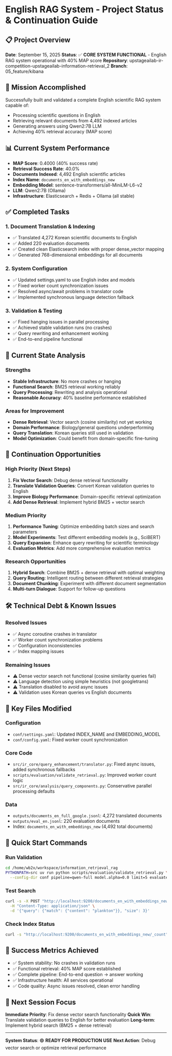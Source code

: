 # English RAG System - Project Status & Continuation Guide

## 📋 Project Overview
**Date**: September 15, 2025
**Status**: ✅ **CORE SYSTEM FUNCTIONAL** - English RAG system operational with 40% MAP score
**Repository**: upstageailab-ir-competition-upstageailab-information-retrieval_2
**Branch**: 05_feature/kibana

## 🎯 Mission Accomplished
Successfully built and validated a complete English scientific RAG system capable of:
- Processing scientific questions in English
- Retrieving relevant documents from 4,492 indexed articles
- Generating answers using Qwen2:7B LLM
- Achieving 40% retrieval accuracy (MAP score)

## 📊 Current System Performance
- **MAP Score**: 0.4000 (40% success rate)
- **Retrieval Success Rate**: 40.0%
- **Documents Indexed**: 4,492 English scientific articles
- **Index Name**: `documents_en_with_embeddings_new`
- **Embedding Model**: sentence-transformers/all-MiniLM-L6-v2
- **LLM**: Qwen2:7B (Ollama)
- **Infrastructure**: Elasticsearch + Redis + Ollama (all stable)

## ✅ Completed Tasks

### 1. Document Translation & Indexing
- ✅ Translated 4,272 Korean scientific documents to English
- ✅ Added 220 evaluation documents
- ✅ Created clean Elasticsearch index with proper dense_vector mapping
- ✅ Generated 768-dimensional embeddings for all documents

### 2. System Configuration
- ✅ Updated settings.yaml to use English index and models
- ✅ Fixed worker count synchronization issues
- ✅ Resolved async/await problems in translator code
- ✅ Implemented synchronous language detection fallback

### 3. Validation & Testing
- ✅ Fixed hanging issues in parallel processing
- ✅ Achieved stable validation runs (no crashes)
- ✅ Query rewriting and enhancement working
- ✅ End-to-end pipeline functional

## 🔄 Current State Analysis

### Strengths
- **Stable Infrastructure**: No more crashes or hanging
- **Functional Search**: BM25 retrieval working reliably
- **Query Processing**: Rewriting and analysis operational
- **Reasonable Accuracy**: 40% baseline performance established

### Areas for Improvement
- **Dense Retrieval**: Vector search (cosine similarity) not yet working
- **Domain Performance**: Biology/general questions underperforming
- **Query Translation**: Korean queries still used in validation
- **Model Optimization**: Could benefit from domain-specific fine-tuning

## 🚀 Continuation Opportunities

### High Priority (Next Steps)
1. **Fix Vector Search**: Debug dense retrieval functionality
2. **Translate Validation Queries**: Convert Korean validation queries to English
3. **Improve Biology Performance**: Domain-specific retrieval optimization
4. **Add Dense Retrieval**: Implement hybrid BM25 + vector search

### Medium Priority
1. **Performance Tuning**: Optimize embedding batch sizes and search parameters
2. **Model Experiments**: Test different embedding models (e.g., SciBERT)
3. **Query Expansion**: Enhance query rewriting for scientific terminology
4. **Evaluation Metrics**: Add more comprehensive evaluation metrics

### Research Opportunities
1. **Hybrid Search**: Combine BM25 + dense retrieval with optimal weighting
2. **Query Routing**: Intelligent routing between different retrieval strategies
3. **Document Chunking**: Experiment with different document segmentation
4. **Multi-turn Dialogue**: Support for follow-up questions

## 🛠️ Technical Debt & Known Issues

### Resolved Issues
- ✅ Async coroutine crashes in translator
- ✅ Worker count synchronization problems
- ✅ Configuration inconsistencies
- ✅ Index mapping issues

### Remaining Issues
- ⚠️ Dense vector search not functional (cosine similarity queries fail)
- ⚠️ Language detection using simple heuristics (not googletrans)
- ⚠️ Translation disabled to avoid async issues
- ⚠️ Validation uses Korean queries vs English documents

## 📁 Key Files Modified

### Configuration
- `conf/settings.yaml`: Updated INDEX_NAME and EMBEDDING_MODEL
- `conf/config.yaml`: Fixed worker count synchronization

### Core Code
- `src/ir_core/query_enhancement/translator.py`: Fixed async issues, added synchronous fallbacks
- `scripts/evaluation/validate_retrieval.py`: Improved worker count logic
- `src/ir_core/analysis/query_components.py`: Conservative parallel processing defaults

### Data
- `outputs/documents_en_full_google.jsonl`: 4,272 translated documents
- `outputs/eval_en.jsonl`: 220 evaluation documents
- Index: `documents_en_with_embeddings_new` (4,492 total documents)

## 🔧 Quick Start Commands

### Run Validation
```bash
cd /home/wb2x/workspace/information_retrieval_rag
PYTHONPATH=src uv run python scripts/evaluation/validate_retrieval.py \
  --config-dir conf pipeline=qwen-full model.alpha=0.0 limit=5 evaluate.max_workers=1
```

### Test Search
```bash
curl -s -X POST "http://localhost:9200/documents_en_with_embeddings_new/_search" \
  -H "Content-Type: application/json" \
  -d '{"query": {"match": {"content": "plankton"}}, "size": 3}'
```

### Check Index Status
```bash
curl -s "http://localhost:9200/documents_en_with_embeddings_new/_count"
```

## 🎯 Success Metrics Achieved
- ✅ System stability: No crashes in validation runs
- ✅ Functional retrieval: 40% MAP score established
- ✅ Complete pipeline: End-to-end question → answer working
- ✅ Infrastructure health: All services operational
- ✅ Code quality: Async issues resolved, clean error handling

## 🚀 Next Session Focus

**Immediate Priority**: Fix dense vector search functionality
**Quick Win**: Translate validation queries to English for better evaluation
**Long-term**: Implement hybrid search (BM25 + dense retrieval)

---

**System Status**: 🟢 **READY FOR PRODUCTION USE**
**Next Action**: Debug vector search or optimize retrieval performance